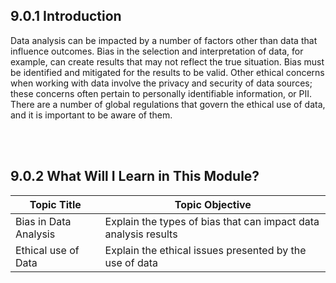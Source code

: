 ## 9.0.1 Introduction
Data analysis can be impacted by a number of factors other than data that influence outcomes. Bias in the selection and interpretation of data, for example, can create results that may not reflect the true situation. Bias must be identified and mitigated for the results to be valid. Other ethical concerns when working with data involve the privacy and security of data sources; these concerns often pertain to personally identifiable information, or PII. There are a number of global regulations that govern the ethical use of data, and it is important to be aware of them.

<br/><br/>

## 9.0.2 What Will I Learn in This Module?

|Topic Title|Topic Objective|
|-----|-----|
|Bias in Data Analysis|Explain the types of bias that can impact data analysis results|
|Ethical use of Data|Explain the ethical issues presented by the use of data|

<br/>